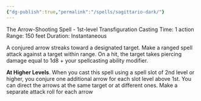 ```yaml
---
{"dg-publish":true,"permalink":"/spells/sagittario-dark/"}
---
```


The Arrow-Shooting Spell - 1st-level Transfiguration 
Casting Time: 1 action 
Range: 150 feet 
Duration: Instantaneous 

A conjured arrow streaks toward a designated target. Make a ranged spell attack against a target within range. On a hit, the target takes piercing damage equal to 1d8 + your spellcasting ability modifier. 

**At Higher Levels**. When you cast this spell using a spell slot of 2nd level or higher, you conjure one additional arrow for each slot level above 1st. You can direct the arrows at the same target or at different ones. Make a separate attack roll for each arrow